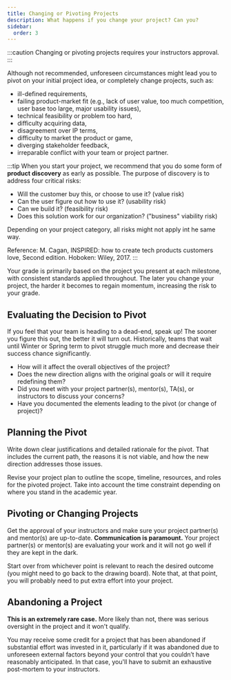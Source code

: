 ```yaml
---
title: Changing or Pivoting Projects
description: What happens if you change your project? Can you?
sidebar:
  order: 3
---
```


:::caution
Changing or pivoting projects requires your instructors approval.
:::

Although not recommended, unforeseen circumstances might lead you to pivot on your initial project idea, or completely change projects, such as:

- ill-defined requirements,
- failing product-market fit (e.g., lack of user value, too much competition, user base too large, major usability issues),
- technical feasibility or problem too hard,
- difficulty acquiring data,
- disagreement over IP terms,
- difficulty to market the product or game,
- diverging stakeholder feedback,
- irreparable conflict with your team or project partner.

:::tip
When you start your project, we recommend that you do some form of **product discovery** as early as possible. The purpose of discovery is to address four critical risks:

- Will the customer buy this, or choose to use it? (value risk)
- Can the user figure out how to use it? (usability risk)
- Can we build it? (feasibility risk)
- Does this solution work for our organization? ("business" viability risk)

Depending on your project category, all risks might not apply int he same way.

Reference: M. Cagan, INSPIRED: how to create tech products customers love, Second edition. Hoboken: Wiley, 2017.
:::

Your grade is primarily based on the project you present at each milestone, with consistent standards applied throughout. The later you change your project, the harder it becomes to regain momentum, increasing the risk to your grade.

## Evaluating the Decision to Pivot

If you feel that your team is heading to a dead-end, speak up! The sooner you figure this out, the better it will turn out. Historically, teams that wait until Winter or Spring term to pivot struggle much more and decrease their success chance significantly.

- How will it affect the overall objectives of the project?
- Does the new direction aligns with the original goals or will it require redefining them?
- Did you meet with your project partner(s), mentor(s), TA(s), or instructors to discuss your concerns?
- Have you documented the elements leading to the pivot (or change of project)?

## Planning the Pivot

Write down clear justifications and detailed rationale for the pivot. That includes the current path, the reasons it is not viable, and how the new direction addresses those issues.

Revise your project plan to outline the scope, timeline, resources, and roles for the pivoted project. Take into account the time constraint depending on where you stand in the academic year.

## Pivoting or Changing Projects

Get the approval of your instructors and make sure your project partner(s) and mentor(s) are up-to-date. **Communication is paramount.** Your project partner(s) or mentor(s) are evaluating your work and it will not go well if they are kept in the dark.

Start over from whichever point is relevant to reach the desired outcome (you might need to go back to the drawing board). Note that, at that point, you will probably need to put extra effort into your project.

## Abandoning a Project

**This is an extremely rare case.** More likely than not, there was serious oversight in the project and it won't qualify.

You may receive some credit for a project that has been abandoned if substantial effort was invested in it, particularly if it was abandoned due to unforeseen external factors beyond your control that you couldn’t have reasonably anticipated.​ In that case, you'll have to submit an exhaustive post-mortem to your instructors.
